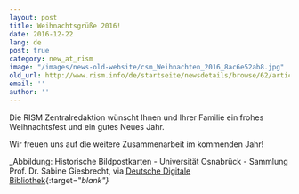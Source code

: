 ```yaml
---
layout: post
title: Weihnachtsgrüße 2016!
date: 2016-12-22
lang: de
post: true
category: new_at_rism
image: "/images/news-old-website/csm_Weihnachten_2016_8ac6e52ab8.jpg"
old_url: http://www.rism.info/de/startseite/newsdetails/browse/62/article/64/happy-holidays-2016.html
email: ''
author: ''
---
```


Die RISM Zentralredaktion wünscht Ihnen und Ihrer Familie ein frohes Weihnachtsfest und ein gutes Neues Jahr.

Wir freuen uns auf die weitere Zusammenarbeit im kommenden Jahr!

_Abbildung: Historische Bildpostkarten - Universität Osnabrück - Sammlung Prof. Dr. Sabine Giesbrecht, via [Deutsche Digitale Bibliothek](https://www.deutsche-digitale-bibliothek.de/item/67PMPI66HZFMV6DJPHB6NT7WSFTBZZ2A){:target="_blank"}_
